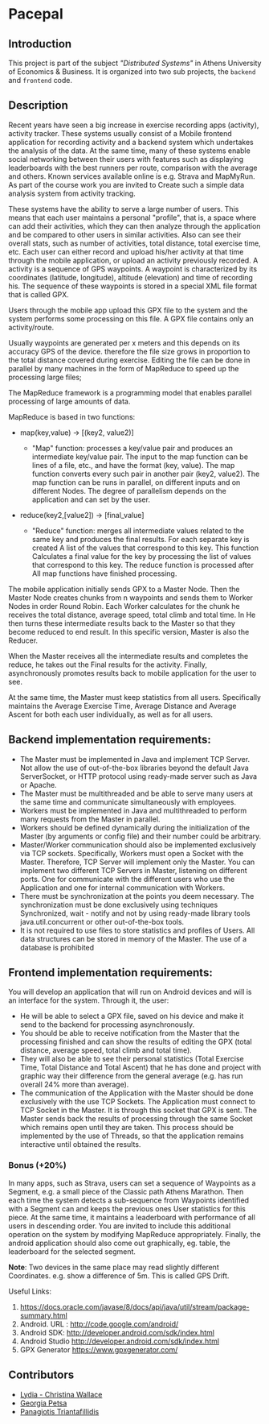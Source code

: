 # Pacepal


## Introduction
This project is part of the subject *"Distributed Systems"* in Athens University of Economics & Business. It is organized into two sub projects, the `backend` and `frontend` code.

## Description
<p> Recent years have seen a big increase in exercise recording apps
(activity), activity tracker. These systems usually consist of a
Mobile frontend application for recording activity and a backend system
which undertakes the analysis of the data. At the same time, many of these
systems enable social networking between their users with
features such as displaying leaderboards with the best runners per route,
comparison with the average and others. Known services available online
is e.g. Strava and MapMyRun. As part of the course work you are invited to
Create such a simple data analysis system from activity tracking.

<p> These systems have the ability to serve a large number of users. This
means that each user maintains a personal "profile", that is, a space where
can add their activities, which they can then analyze through the
application and be compared to other users in similar activities. Also
can see their overall stats, such as number of activities, total
distance, total exercise time, etc. Each user can either record and
upload his/her activity at that time through the mobile application,
or upload an activity previously recorded. A
activity is a sequence of GPS waypoints. A waypoint is characterized by
its coordinates (latitude, longitude), altitude (elevation) and time of recording
his. The sequence of these waypoints is stored in a special XML file format that
is called GPX.

<p> Users through the mobile app upload this GPX file to the system and the
system performs some processing on this file. A GPX file contains only
an activity/route.

<p> Usually waypoints are generated per x meters and this depends on its accuracy
GPS of the device. therefore the file size grows in proportion to the total
distance covered during exercise. Editing the file can
be done in parallel by many machines in the form of MapReduce to speed up the
processing large files;

<p> The MapReduce framework is a programming model that enables
parallel processing of large amounts of data.

MapReduce is based in two functions:
- map(key,value) -> [(key2, value2)]
    - "Map" function: processes a key/value pair and produces an intermediate
    key/value pair. The input to the map function can be lines of a
    file, etc., and have the format (key, value). The map function converts every
    such pair in another pair (key2, value2). The map function can be
    runs in parallel, on different inputs and on different
    Nodes. The degree of parallelism depends on the application and can
    set by the user.

- reduce(key2,[value2]) -> [final_value]
    - "Reduce" function: merges all intermediate values related to the same
    key and produces the final results. For each separate key is created
    A list of the values that correspond to this key. This function
    Calculates a final value for the key by processing the list of values that
    correspond to this key. The reduce function is processed after
    All map functions have finished processing.

<p> The mobile application initially sends GPX to a Master Node. Then the Master
Node creates chunks from n waypoints and sends them to Worker Nodes in order
Round Robin. Each Worker calculates for the chunk he receives the total
distance, average speed, total climb and total time. In
He then turns these intermediate results back to the Master so that they become reduced to
end result. In this specific version, Master is also the Reducer.

<p> When the Master receives all the intermediate results and completes the reduce, he takes out the
Final results for the activity. Finally, asynchronously promotes results back to
mobile application for the user to see.

<p> At the same time, the Master must keep statistics from all users. Specifically
maintains the Average Exercise Time, Average Distance and Average Ascent for both
each user individually, as well as for all users.

## Backend implementation requirements:
- The Master must be implemented in Java and implement TCP Server. Not
allow the use of out-of-the-box libraries beyond the default Java ServerSocket, or
HTTP protocol using ready-made server such as Java or Apache.
- The Master must be multithreaded and be able to serve many
users at the same time and communicate simultaneously with employees.
- Workers must be implemented in Java and multithreaded to
perform many requests from the Master in parallel.
- Workers should be defined dynamically during the initialization of the Master (by
arguments or config file) and their number could be arbitrary.
- Master/Worker communication should also be implemented exclusively via TCP
sockets. Specifically, Workers must open a Socket with the Master.
Therefore, TCP Server will implement only the Master. You can implement two
different TCP Servers in Master, listening on different ports. One for
communicate with the different users who use the Application
and one for internal communication with Workers.
- There must be synchronization at the points you deem necessary. The
synchronization must be done exclusively using techniques
Synchronized, wait - notify and not by using ready-made library tools
java.util.concurrent or other out-of-the-box tools.
- It is not required to use files to store statistics and profiles of
Users. All data structures can be stored in memory
of the Master. The use of a database is prohibited

## Frontend implementation requirements:
You will develop an application that will run on Android devices and will
is an interface for the system. Through it, the user:
- He will be able to select a GPX file, saved on his device and make it
send to the backend for processing asynchronously.
- You should be able to receive notification from the Master that the processing
finished and can show the results of editing the GPX
(total distance, average speed, total climb and total
time).
- They will also be able to see their personal statistics (Total Exercise Time,
Total Distance and Total Ascent) that he has done and project with
graphic way their difference from the general average (e.g. has run overall
24% more than average).
- The communication of the Application with the Master should be done exclusively with the
use TCP Sockets. The Application must connect to TCP Socket in the
Master. It is through this socket that GPX is sent. The Master sends back
the results of processing through the same Socket which remains
open until they are taken. This process should be implemented by
the use of Threads, so that the application remains interactive until
obtained the results.

### Bonus (+20%)
In many apps, such as Strava, users can set a sequence of
Waypoints as a Segment, e.g. a small piece of the Classic path
Athens Marathon. Then each time the system detects a sub-sequence
from Waypoints identified with a Segment can and keeps the previous ones
User statistics for this piece. At the same time, it maintains a leaderboard with
performance of all users in descending order. You are invited to include this additional
operation on the system by modifying MapReduce appropriately.
Finally, the android application should also come out graphically, eg. table, the
leaderboard for the selected segment.

**Note**: Two devices in the same place may read slightly different
Coordinates. e.g. show a difference of 5m. This is called GPS Drift.

Useful Links:
1. https://docs.oracle.com/javase/8/docs/api/java/util/stream/package-summary.html
2. Android. URL : http://code.google.com/android/
3. Android SDK: http://developer.android.com/sdk/index.html
4. Android Studio http://developer.android.com/sdk/index.html
5. GPX Generator https://www.gpxgenerator.com/

## Contributors
- [Lydia - Christina Wallace](https://github.com/Lydiacwall) 
- [Georgia Petsa](https://github.com/GwgwP)
- [Panagiotis Triantafillidis](https://github.com/Panattack)
